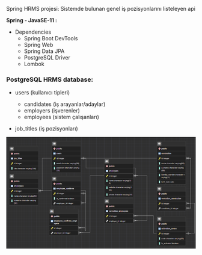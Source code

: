 Spring HRMS projesi: 
Sistemde bulunan genel iş pozisyonlarını listeleyen api

**Spring - JavaSE-11  :**
* Dependencies
    * Spring Boot DevTools
    * Spring Web
    * Spring Data JPA
    * PostgreSQL Driver
    * Lombok
    
### PostgreSQL HRMS database:
* users (kullanıcı tipleri)
  * candidates (iş arayanlar/adaylar)
  * employers (işverenler)
  * employees (sistem çalışanları)
  
* job_titles (iş pozisyonları)
    
![hrmsDB.png](db/hrmsDB.png)